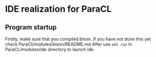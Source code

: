 # IDE realization for ParaCL
## Program startup
Firstly, make sure that you compiled bison. If you have not done this yet check ParaCl/modules/bison/README.md
After use `ant run` in ParaCL/modules/ide directory to launch ide.